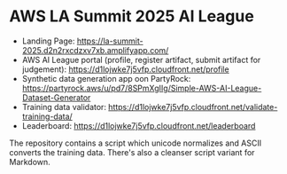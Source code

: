# AWS LA Summit 2025 AI League

* Landing Page: https://la-summit-2025.d2n2rxcdzxv7xb.amplifyapp.com/
* AWS AI League portal (profile, register artifact, submit artifact for judgement): https://d1lojwke7j5vfp.cloudfront.net/profile
* Synthetic data generation app oon PartyRock: https://partyrock.aws/u/pd7/8SPmXgIIg/Simple-AWS-AI-League-Dataset-Generator
* Training data validator: https://d1lojwke7j5vfp.cloudfront.net/validate-training-data/
* Leaderboard: https://d1lojwke7j5vfp.cloudfront.net/leaderboard

The repository contains a script which unicode normalizes and ASCII converts the training data.
There's also a cleanser script variant for Markdown.
